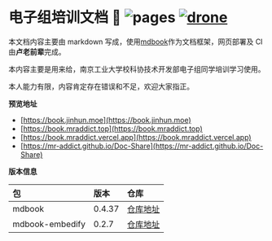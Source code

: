 # 电子组培训文档 👻 ![pages](https://github.com/MR-Addict/Doc-Share/actions/workflows/pages.yml/badge.svg) [![drone](https://drone.jinhun.moe/api/badges/MR-Addict/Doc-Share/status.svg)](https://drone.jinhun.moe/MR-Addict/Doc-Share)

本文档内容主要由 markdown 写成，使用[mdbook](https://rust-lang.github.io/mdBook/)作为文档框架，网页部署及 CI 由**卢老前辈**完成。

本内容主要是用来给，南京工业大学校科协技术开发部电子组同学培训学习使用。

本人能力有限，内容肯定存在错误和不足，欢迎大家指正。

**预览地址**

- [https://book.jinhun.moe](https://book.jinhun.moe)
- [https://book.mraddict.top](https://book.mraddict.top)
- [https://book.mraddict.vercel.app](https://book.mraddict.vercel.app)
- [https://mr-addict.github.io/Doc-Share](https://mr-addict.github.io/Doc-Share)

**版本信息**

| 包              | 版本   | 仓库                                                                        |
| :-------------- | :----- | :-------------------------------------------------------------------------- |
| mdbook          | 0.4.37 | [仓库地址](https://github.com/rust-lang/mdBook/releases/tag/v0.4.37)        |
| mdbook-embedify | 0.2.7  | [仓库地址](https://github.com/MR-Addict/mdbook-embedify/releases/tag/0.2.7) |
